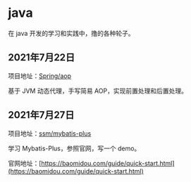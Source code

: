 # java
在 java 开发的学习和实践中，撸的各种轮子。

## 2021年7月22日

项目地址：[Spring/aop](https://github.com/you170917/java/tree/main/Spring/aop)

基于 JVM 动态代理，手写简易 AOP，实现前置处理和后置处理。

## 2021年7月27日

项目地址：[ssm/mybatis-plus](https://github.com/you170917/java/tree/main/ssm/mybatis-plus)

学习 Mybatis-Plus，参照官网，写一个 demo。

官网地址：[https://baomidou.com/guide/quick-start.html](https://baomidou.com/guide/quick-start.html)

